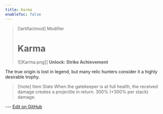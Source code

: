 ```yaml
---
title: Karma
enableToc: false
---
```

> [!artifactmod] Modifier
>
> # Karma
>
> ![[Karma.png]]
> **Unlock: Strike Achievement** 

The true origin is lost in legend, but many relic hunters consider it a highly desirable trophy.

> [!note] Item Stats
> When the gatekeeper is at full health, the received damage creates a projectile in return. 300% (+300% per stack) damage.

--- [Edit on GitHub](https://github.com/Mondrethos/gatekeeperwiki/edit/main/content/Artifacts/Karma.md)